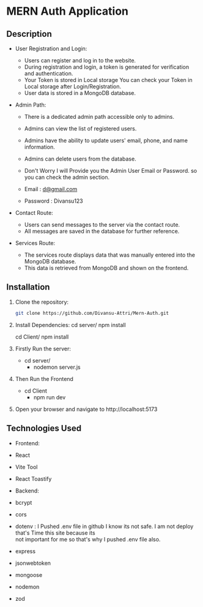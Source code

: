 # MERN Auth Application

## Description

- User Registration and Login:
   - Users can register and log in to the website.
   - During registration and login, a token is generated for verification and authentication.
   - Your Token is stored in Local storage You can check your Token in Local storage after Login/Registration.
   - User data is stored in a MongoDB database.

- Admin Path:
   - There is a dedicated admin path accessible only to admins.
   - Admins can view the list of registered users.
   - Admins have the ability to update users' email, phone, and name information.
   - Admins can delete users from the database.

   - Don't Worry I will Provide you the Admin User Email or Password. so you can check the admin section.
   - Email    : d@gmail.com
   - Password : Divansu123

- Contact Route:
    - Users can send messages to the server via the contact route.
    - All messages are saved in the database for further reference.

- Services Route:
    - The services route displays data that was manually entered into the MongoDB database.
    - This data is retrieved from MongoDB and shown on the frontend.


## Installation

1. Clone the repository:

   ```bash
   git clone https://github.com/Divansu-Attri/Mern-Auth.git

 2. Install Dependencies:
    cd server/
    npm install

    cd Client/
    npm install

 3. Firstly Run the server:
      - cd server/
          - nodemon server.js

4. Then Run the Frontend
      - cd Client
           - npm run dev

 4. Open your browser and navigate to http://localhost:5173 


## Technologies Used

- Frontend:
- React
- Vite Tool
- React Toastify

- Backend:
- bcrypt
- cors
- dotenv : I Pushed .env file in github I know its not safe. I am not deploy that's Time this site because its  
           not important for me so that's why I pushed .env file also.
- express
- jsonwebtoken
- mongoose
- nodemon
- zod 
